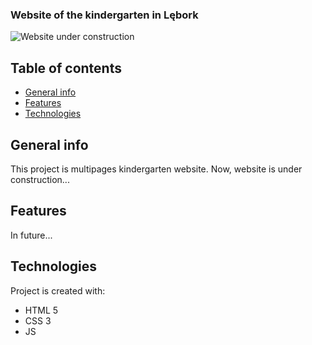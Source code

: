 ### Website of the kindergarten in Lębork

![Website under construction](https://i.postimg.cc/TwdZG27r/web-under-construction.jpg)

## Table of contents
* [General info](#general-info)
* [Features](#features)
* [Technologies](#technologies)

## General info
This project is multipages kindergarten website.
Now, website is under construction...

## Features
In future...
	
## Technologies
Project is created with:
* HTML 5
* CSS 3
* JS
